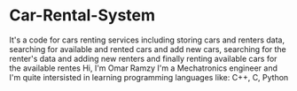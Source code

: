 # Car-Rental-System
It's a code for cars renting services including storing cars and renters data, searching for available and rented cars and add new cars, searching for the renter's data and adding new renters and finally renting available cars for the available rentes 
Hi, I'm Omar Ramzy
I'm a Mechatronics engineer and I'm quite intersisted in learning programming languages like: C++, C, Python
